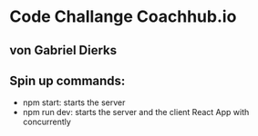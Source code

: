 # Code Challange Coachhub.io

## von Gabriel Dierks

## Spin up commands:

- npm start: starts the server
- npm run dev: starts the server and the client React App with concurrently
